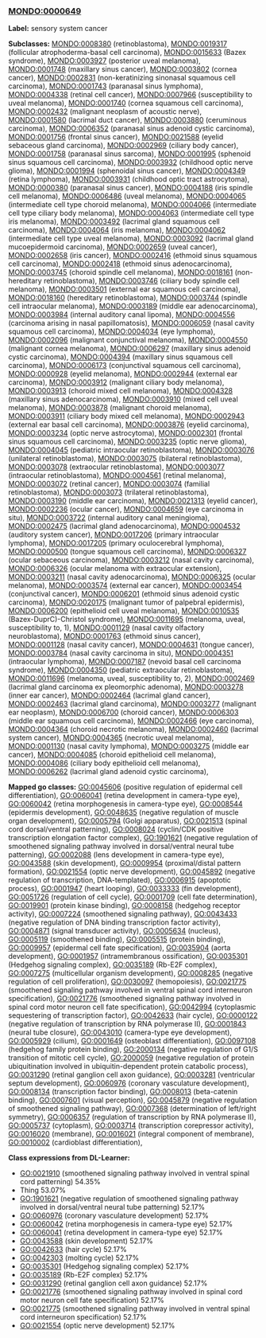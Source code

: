 
### [MONDO:0000649](http://purl.obolibrary.org/obo/MONDO_0000649)
**Label:** sensory system cancer

**Subclasses:** [MONDO:0008380](http://purl.obolibrary.org/obo/MONDO_0008380) (retinoblastoma), [MONDO:0019317](http://purl.obolibrary.org/obo/MONDO_0019317) (follicular atrophoderma-basal cell carcinoma), [MONDO:0015633](http://purl.obolibrary.org/obo/MONDO_0015633) (Bazex syndrome), [MONDO:0003927](http://purl.obolibrary.org/obo/MONDO_0003927) (posterior uveal melanoma), [MONDO:0001748](http://purl.obolibrary.org/obo/MONDO_0001748) (maxillary sinus cancer), [MONDO:0003802](http://purl.obolibrary.org/obo/MONDO_0003802) (cornea cancer), [MONDO:0002831](http://purl.obolibrary.org/obo/MONDO_0002831) (non-keratinizing sinonasal squamous cell carcinoma), [MONDO:0001743](http://purl.obolibrary.org/obo/MONDO_0001743) (paranasal sinus lymphoma), [MONDO:0004338](http://purl.obolibrary.org/obo/MONDO_0004338) (retinal cell cancer), [MONDO:0007966](http://purl.obolibrary.org/obo/MONDO_0007966) (susceptibility to uveal melanoma), [MONDO:0001740](http://purl.obolibrary.org/obo/MONDO_0001740) (cornea squamous cell carcinoma), [MONDO:0002432](http://purl.obolibrary.org/obo/MONDO_0002432) (malignant neoplasm of acoustic nerve), [MONDO:0001580](http://purl.obolibrary.org/obo/MONDO_0001580) (lacrimal duct cancer), [MONDO:0003880](http://purl.obolibrary.org/obo/MONDO_0003880) (ceruminous carcinoma), [MONDO:0006352](http://purl.obolibrary.org/obo/MONDO_0006352) (paranasal sinus adenoid cystic carcinoma), [MONDO:0001756](http://purl.obolibrary.org/obo/MONDO_0001756) (frontal sinus cancer), [MONDO:0021588](http://purl.obolibrary.org/obo/MONDO_0021588) (eyelid sebaceous gland carcinoma), [MONDO:0002969](http://purl.obolibrary.org/obo/MONDO_0002969) (ciliary body cancer), [MONDO:0001758](http://purl.obolibrary.org/obo/MONDO_0001758) (paranasal sinus sarcoma), [MONDO:0001995](http://purl.obolibrary.org/obo/MONDO_0001995) (sphenoid sinus squamous cell carcinoma), [MONDO:0003932](http://purl.obolibrary.org/obo/MONDO_0003932) (childhood optic nerve glioma), [MONDO:0001994](http://purl.obolibrary.org/obo/MONDO_0001994) (sphenoidal sinus cancer), [MONDO:0004349](http://purl.obolibrary.org/obo/MONDO_0004349) (retina lymphoma), [MONDO:0003931](http://purl.obolibrary.org/obo/MONDO_0003931) (childhood optic tract astrocytoma), [MONDO:0000380](http://purl.obolibrary.org/obo/MONDO_0000380) (paranasal sinus cancer), [MONDO:0004188](http://purl.obolibrary.org/obo/MONDO_0004188) (iris spindle cell melanoma), [MONDO:0006486](http://purl.obolibrary.org/obo/MONDO_0006486) (uveal melanoma), [MONDO:0004065](http://purl.obolibrary.org/obo/MONDO_0004065) (intermediate cell type choroid melanoma), [MONDO:0004066](http://purl.obolibrary.org/obo/MONDO_0004066) (intermediate cell type ciliary body melanoma), [MONDO:0004063](http://purl.obolibrary.org/obo/MONDO_0004063) (intermediate cell type iris melanoma), [MONDO:0003492](http://purl.obolibrary.org/obo/MONDO_0003492) (lacrimal gland squamous cell carcinoma), [MONDO:0004064](http://purl.obolibrary.org/obo/MONDO_0004064) (iris melanoma), [MONDO:0004062](http://purl.obolibrary.org/obo/MONDO_0004062) (intermediate cell type uveal melanoma), [MONDO:0003092](http://purl.obolibrary.org/obo/MONDO_0003092) (lacrimal gland mucoepidermoid carcinoma), [MONDO:0002659](http://purl.obolibrary.org/obo/MONDO_0002659) (uveal cancer), [MONDO:0002658](http://purl.obolibrary.org/obo/MONDO_0002658) (iris cancer), [MONDO:0002416](http://purl.obolibrary.org/obo/MONDO_0002416) (ethmoid sinus squamous cell carcinoma), [MONDO:0002418](http://purl.obolibrary.org/obo/MONDO_0002418) (ethmoid sinus adenocarcinoma), [MONDO:0003745](http://purl.obolibrary.org/obo/MONDO_0003745) (choroid spindle cell melanoma), [MONDO:0018161](http://purl.obolibrary.org/obo/MONDO_0018161) (non-hereditary retinoblastoma), [MONDO:0003746](http://purl.obolibrary.org/obo/MONDO_0003746) (ciliary body spindle cell melanoma), [MONDO:0003501](http://purl.obolibrary.org/obo/MONDO_0003501) (external ear squamous cell carcinoma), [MONDO:0018160](http://purl.obolibrary.org/obo/MONDO_0018160) (hereditary retinoblastoma), [MONDO:0003744](http://purl.obolibrary.org/obo/MONDO_0003744) (spindle cell intraocular melanoma), [MONDO:0003189](http://purl.obolibrary.org/obo/MONDO_0003189) (middle ear adenocarcinoma), [MONDO:0003984](http://purl.obolibrary.org/obo/MONDO_0003984) (internal auditory canal lipoma), [MONDO:0004556](http://purl.obolibrary.org/obo/MONDO_0004556) (carcinoma arising in nasal papillomatosis), [MONDO:0006059](http://purl.obolibrary.org/obo/MONDO_0006059) (nasal cavity squamous cell carcinoma), [MONDO:0004034](http://purl.obolibrary.org/obo/MONDO_0004034) (eye lymphoma), [MONDO:0002096](http://purl.obolibrary.org/obo/MONDO_0002096) (malignant conjunctival melanoma), [MONDO:0004550](http://purl.obolibrary.org/obo/MONDO_0004550) (malignant cornea melanoma), [MONDO:0006297](http://purl.obolibrary.org/obo/MONDO_0006297) (maxillary sinus adenoid cystic carcinoma), [MONDO:0004394](http://purl.obolibrary.org/obo/MONDO_0004394) (maxillary sinus squamous cell carcinoma), [MONDO:0006173](http://purl.obolibrary.org/obo/MONDO_0006173) (conjunctival squamous cell carcinoma), [MONDO:0000928](http://purl.obolibrary.org/obo/MONDO_0000928) (eyelid melanoma), [MONDO:0002944](http://purl.obolibrary.org/obo/MONDO_0002944) (external ear carcinoma), [MONDO:0003912](http://purl.obolibrary.org/obo/MONDO_0003912) (malignant ciliary body melanoma), [MONDO:0003913](http://purl.obolibrary.org/obo/MONDO_0003913) (choroid mixed cell melanoma), [MONDO:0004328](http://purl.obolibrary.org/obo/MONDO_0004328) (maxillary sinus adenocarcinoma), [MONDO:0003910](http://purl.obolibrary.org/obo/MONDO_0003910) (mixed cell uveal melanoma), [MONDO:0003878](http://purl.obolibrary.org/obo/MONDO_0003878) (malignant choroid melanoma), [MONDO:0003911](http://purl.obolibrary.org/obo/MONDO_0003911) (ciliary body mixed cell melanoma), [MONDO:0002943](http://purl.obolibrary.org/obo/MONDO_0002943) (external ear basal cell carcinoma), [MONDO:0003876](http://purl.obolibrary.org/obo/MONDO_0003876) (eyelid carcinoma), [MONDO:0003234](http://purl.obolibrary.org/obo/MONDO_0003234) (optic nerve astrocytoma), [MONDO:0002301](http://purl.obolibrary.org/obo/MONDO_0002301) (frontal sinus squamous cell carcinoma), [MONDO:0003235](http://purl.obolibrary.org/obo/MONDO_0003235) (optic nerve glioma), [MONDO:0004045](http://purl.obolibrary.org/obo/MONDO_0004045) (pediatric intraocular retinoblastoma), [MONDO:0003076](http://purl.obolibrary.org/obo/MONDO_0003076) (unilateral retinoblastoma), [MONDO:0003075](http://purl.obolibrary.org/obo/MONDO_0003075) (bilateral retinoblastoma), [MONDO:0003078](http://purl.obolibrary.org/obo/MONDO_0003078) (extraocular retinoblastoma), [MONDO:0003077](http://purl.obolibrary.org/obo/MONDO_0003077) (intraocular retinoblastoma), [MONDO:0004561](http://purl.obolibrary.org/obo/MONDO_0004561) (retinal melanoma), [MONDO:0003072](http://purl.obolibrary.org/obo/MONDO_0003072) (retinal cancer), [MONDO:0003074](http://purl.obolibrary.org/obo/MONDO_0003074) (familial retinoblastoma), [MONDO:0003073](http://purl.obolibrary.org/obo/MONDO_0003073) (trilateral retinoblastoma), [MONDO:0003190](http://purl.obolibrary.org/obo/MONDO_0003190) (middle ear carcinoma), [MONDO:0021313](http://purl.obolibrary.org/obo/MONDO_0021313) (eyelid cancer), [MONDO:0002236](http://purl.obolibrary.org/obo/MONDO_0002236) (ocular cancer), [MONDO:0004659](http://purl.obolibrary.org/obo/MONDO_0004659) (eye carcinoma in situ), [MONDO:0003722](http://purl.obolibrary.org/obo/MONDO_0003722) (internal auditory canal meningioma), [MONDO:0002475](http://purl.obolibrary.org/obo/MONDO_0002475) (lacrimal gland adenocarcinoma), [MONDO:0004532](http://purl.obolibrary.org/obo/MONDO_0004532) (auditory system cancer), [MONDO:0017206](http://purl.obolibrary.org/obo/MONDO_0017206) (primary intraocular lymphoma), [MONDO:0017205](http://purl.obolibrary.org/obo/MONDO_0017205) (primary oculocerebral lymphoma), [MONDO:0000500](http://purl.obolibrary.org/obo/MONDO_0000500) (tongue squamous cell carcinoma), [MONDO:0006327](http://purl.obolibrary.org/obo/MONDO_0006327) (ocular sebaceous carcinoma), [MONDO:0003212](http://purl.obolibrary.org/obo/MONDO_0003212) (nasal cavity carcinoma), [MONDO:0006326](http://purl.obolibrary.org/obo/MONDO_0006326) (ocular melanoma with extraocular extension), [MONDO:0003211](http://purl.obolibrary.org/obo/MONDO_0003211) (nasal cavity adenocarcinoma), [MONDO:0006325](http://purl.obolibrary.org/obo/MONDO_0006325) (ocular melanoma), [MONDO:0003574](http://purl.obolibrary.org/obo/MONDO_0003574) (external ear cancer), [MONDO:0003454](http://purl.obolibrary.org/obo/MONDO_0003454) (conjunctival cancer), [MONDO:0006201](http://purl.obolibrary.org/obo/MONDO_0006201) (ethmoid sinus adenoid cystic carcinoma), [MONDO:0020175](http://purl.obolibrary.org/obo/MONDO_0020175) (malignant tumor of palpebral epidermis), [MONDO:0006200](http://purl.obolibrary.org/obo/MONDO_0006200) (epithelioid cell uveal melanoma), [MONDO:0010535](http://purl.obolibrary.org/obo/MONDO_0010535) (Bazex-DuprC)-Christol syndrome), [MONDO:0011695](http://purl.obolibrary.org/obo/MONDO_0011695) (melanoma, uveal, susceptibility to, 1), [MONDO:0001129](http://purl.obolibrary.org/obo/MONDO_0001129) (nasal cavity olfactory neuroblastoma), [MONDO:0001763](http://purl.obolibrary.org/obo/MONDO_0001763) (ethmoid sinus cancer), [MONDO:0001128](http://purl.obolibrary.org/obo/MONDO_0001128) (nasal cavity cancer), [MONDO:0004631](http://purl.obolibrary.org/obo/MONDO_0004631) (tongue cancer), [MONDO:0003784](http://purl.obolibrary.org/obo/MONDO_0003784) (nasal cavity carcinoma in situ), [MONDO:0004351](http://purl.obolibrary.org/obo/MONDO_0004351) (intraocular lymphoma), [MONDO:0007187](http://purl.obolibrary.org/obo/MONDO_0007187) (nevoid basal cell carcinoma syndrome), [MONDO:0004350](http://purl.obolibrary.org/obo/MONDO_0004350) (pediatric extraocular retinoblastoma), [MONDO:0011696](http://purl.obolibrary.org/obo/MONDO_0011696) (melanoma, uveal, susceptibility to, 2), [MONDO:0002469](http://purl.obolibrary.org/obo/MONDO_0002469) (lacrimal gland carcinoma ex pleomorphic adenoma), [MONDO:0003278](http://purl.obolibrary.org/obo/MONDO_0003278) (inner ear cancer), [MONDO:0002464](http://purl.obolibrary.org/obo/MONDO_0002464) (lacrimal gland cancer), [MONDO:0002463](http://purl.obolibrary.org/obo/MONDO_0002463) (lacrimal gland carcinoma), [MONDO:0003277](http://purl.obolibrary.org/obo/MONDO_0003277) (malignant ear neoplasm), [MONDO:0006700](http://purl.obolibrary.org/obo/MONDO_0006700) (choroid cancer), [MONDO:0006303](http://purl.obolibrary.org/obo/MONDO_0006303) (middle ear squamous cell carcinoma), [MONDO:0002466](http://purl.obolibrary.org/obo/MONDO_0002466) (eye carcinoma), [MONDO:0004364](http://purl.obolibrary.org/obo/MONDO_0004364) (choroid necrotic melanoma), [MONDO:0002460](http://purl.obolibrary.org/obo/MONDO_0002460) (lacrimal system cancer), [MONDO:0004365](http://purl.obolibrary.org/obo/MONDO_0004365) (necrotic uveal melanoma), [MONDO:0001130](http://purl.obolibrary.org/obo/MONDO_0001130) (nasal cavity lymphoma), [MONDO:0003275](http://purl.obolibrary.org/obo/MONDO_0003275) (middle ear cancer), [MONDO:0004085](http://purl.obolibrary.org/obo/MONDO_0004085) (choroid epithelioid cell melanoma), [MONDO:0004086](http://purl.obolibrary.org/obo/MONDO_0004086) (ciliary body epithelioid cell melanoma), [MONDO:0006262](http://purl.obolibrary.org/obo/MONDO_0006262) (lacrimal gland adenoid cystic carcinoma), 

**Mapped go classes:** [GO:0045606](http://purl.obolibrary.org/obo/GO_0045606) (positive regulation of epidermal cell differentiation), [GO:0060041](http://purl.obolibrary.org/obo/GO_0060041) (retina development in camera-type eye), [GO:0060042](http://purl.obolibrary.org/obo/GO_0060042) (retina morphogenesis in camera-type eye), [GO:0008544](http://purl.obolibrary.org/obo/GO_0008544) (epidermis development), [GO:0048635](http://purl.obolibrary.org/obo/GO_0048635) (negative regulation of muscle organ development), [GO:0005794](http://purl.obolibrary.org/obo/GO_0005794) (Golgi apparatus), [GO:0021513](http://purl.obolibrary.org/obo/GO_0021513) (spinal cord dorsal/ventral patterning), [GO:0008024](http://purl.obolibrary.org/obo/GO_0008024) (cyclin/CDK positive transcription elongation factor complex), [GO:1901621](http://purl.obolibrary.org/obo/GO_1901621) (negative regulation of smoothened signaling pathway involved in dorsal/ventral neural tube patterning), [GO:0002088](http://purl.obolibrary.org/obo/GO_0002088) (lens development in camera-type eye), [GO:0043588](http://purl.obolibrary.org/obo/GO_0043588) (skin development), [GO:0009954](http://purl.obolibrary.org/obo/GO_0009954) (proximal/distal pattern formation), [GO:0021554](http://purl.obolibrary.org/obo/GO_0021554) (optic nerve development), [GO:0045892](http://purl.obolibrary.org/obo/GO_0045892) (negative regulation of transcription, DNA-templated), [GO:0006915](http://purl.obolibrary.org/obo/GO_0006915) (apoptotic process), [GO:0001947](http://purl.obolibrary.org/obo/GO_0001947) (heart looping), [GO:0033333](http://purl.obolibrary.org/obo/GO_0033333) (fin development), [GO:0051726](http://purl.obolibrary.org/obo/GO_0051726) (regulation of cell cycle), [GO:0001709](http://purl.obolibrary.org/obo/GO_0001709) (cell fate determination), [GO:0019901](http://purl.obolibrary.org/obo/GO_0019901) (protein kinase binding), [GO:0008158](http://purl.obolibrary.org/obo/GO_0008158) (hedgehog receptor activity), [GO:0007224](http://purl.obolibrary.org/obo/GO_0007224) (smoothened signaling pathway), [GO:0043433](http://purl.obolibrary.org/obo/GO_0043433) (negative regulation of DNA binding transcription factor activity), [GO:0004871](http://purl.obolibrary.org/obo/GO_0004871) (signal transducer activity), [GO:0005634](http://purl.obolibrary.org/obo/GO_0005634) (nucleus), [GO:0005119](http://purl.obolibrary.org/obo/GO_0005119) (smoothened binding), [GO:0005515](http://purl.obolibrary.org/obo/GO_0005515) (protein binding), [GO:0009957](http://purl.obolibrary.org/obo/GO_0009957) (epidermal cell fate specification), [GO:0035904](http://purl.obolibrary.org/obo/GO_0035904) (aorta development), [GO:0001957](http://purl.obolibrary.org/obo/GO_0001957) (intramembranous ossification), [GO:0035301](http://purl.obolibrary.org/obo/GO_0035301) (Hedgehog signaling complex), [GO:0035189](http://purl.obolibrary.org/obo/GO_0035189) (Rb-E2F complex), [GO:0007275](http://purl.obolibrary.org/obo/GO_0007275) (multicellular organism development), [GO:0008285](http://purl.obolibrary.org/obo/GO_0008285) (negative regulation of cell proliferation), [GO:0030097](http://purl.obolibrary.org/obo/GO_0030097) (hemopoiesis), [GO:0021775](http://purl.obolibrary.org/obo/GO_0021775) (smoothened signaling pathway involved in ventral spinal cord interneuron specification), [GO:0021776](http://purl.obolibrary.org/obo/GO_0021776) (smoothened signaling pathway involved in spinal cord motor neuron cell fate specification), [GO:0042994](http://purl.obolibrary.org/obo/GO_0042994) (cytoplasmic sequestering of transcription factor), [GO:0042633](http://purl.obolibrary.org/obo/GO_0042633) (hair cycle), [GO:0000122](http://purl.obolibrary.org/obo/GO_0000122) (negative regulation of transcription by RNA polymerase II), [GO:0001843](http://purl.obolibrary.org/obo/GO_0001843) (neural tube closure), [GO:0043010](http://purl.obolibrary.org/obo/GO_0043010) (camera-type eye development), [GO:0005929](http://purl.obolibrary.org/obo/GO_0005929) (cilium), [GO:0001649](http://purl.obolibrary.org/obo/GO_0001649) (osteoblast differentiation), [GO:0097108](http://purl.obolibrary.org/obo/GO_0097108) (hedgehog family protein binding), [GO:2000134](http://purl.obolibrary.org/obo/GO_2000134) (negative regulation of G1/S transition of mitotic cell cycle), [GO:2000059](http://purl.obolibrary.org/obo/GO_2000059) (negative regulation of protein ubiquitination involved in ubiquitin-dependent protein catabolic process), [GO:0031290](http://purl.obolibrary.org/obo/GO_0031290) (retinal ganglion cell axon guidance), [GO:0003281](http://purl.obolibrary.org/obo/GO_0003281) (ventricular septum development), [GO:0060976](http://purl.obolibrary.org/obo/GO_0060976) (coronary vasculature development), [GO:0008134](http://purl.obolibrary.org/obo/GO_0008134) (transcription factor binding), [GO:0008013](http://purl.obolibrary.org/obo/GO_0008013) (beta-catenin binding), [GO:0007601](http://purl.obolibrary.org/obo/GO_0007601) (visual perception), [GO:0045879](http://purl.obolibrary.org/obo/GO_0045879) (negative regulation of smoothened signaling pathway), [GO:0007368](http://purl.obolibrary.org/obo/GO_0007368) (determination of left/right symmetry), [GO:0006357](http://purl.obolibrary.org/obo/GO_0006357) (regulation of transcription by RNA polymerase II), [GO:0005737](http://purl.obolibrary.org/obo/GO_0005737) (cytoplasm), [GO:0003714](http://purl.obolibrary.org/obo/GO_0003714) (transcription corepressor activity), [GO:0016020](http://purl.obolibrary.org/obo/GO_0016020) (membrane), [GO:0016021](http://purl.obolibrary.org/obo/GO_0016021) (integral component of membrane), [GO:0010002](http://purl.obolibrary.org/obo/GO_0010002) (cardioblast differentiation), 

**Class expressions from DL-Learner:**

- [GO:0021910](http://purl.obolibrary.org/obo/GO_0021910) (smoothened signaling pathway involved in ventral spinal cord patterning) 54.35%
- Thing 53.07%
- [GO:1901621](http://purl.obolibrary.org/obo/GO_1901621) (negative regulation of smoothened signaling pathway involved in dorsal/ventral neural tube patterning) 52.17%
- [GO:0060976](http://purl.obolibrary.org/obo/GO_0060976) (coronary vasculature development) 52.17%
- [GO:0060042](http://purl.obolibrary.org/obo/GO_0060042) (retina morphogenesis in camera-type eye) 52.17%
- [GO:0060041](http://purl.obolibrary.org/obo/GO_0060041) (retina development in camera-type eye) 52.17%
- [GO:0043588](http://purl.obolibrary.org/obo/GO_0043588) (skin development) 52.17%
- [GO:0042633](http://purl.obolibrary.org/obo/GO_0042633) (hair cycle) 52.17%
- [GO:0042303](http://purl.obolibrary.org/obo/GO_0042303) (molting cycle) 52.17%
- [GO:0035301](http://purl.obolibrary.org/obo/GO_0035301) (Hedgehog signaling complex) 52.17%
- [GO:0035189](http://purl.obolibrary.org/obo/GO_0035189) (Rb-E2F complex) 52.17%
- [GO:0031290](http://purl.obolibrary.org/obo/GO_0031290) (retinal ganglion cell axon guidance) 52.17%
- [GO:0021776](http://purl.obolibrary.org/obo/GO_0021776) (smoothened signaling pathway involved in spinal cord motor neuron cell fate specification) 52.17%
- [GO:0021775](http://purl.obolibrary.org/obo/GO_0021775) (smoothened signaling pathway involved in ventral spinal cord interneuron specification) 52.17%
- [GO:0021554](http://purl.obolibrary.org/obo/GO_0021554) (optic nerve development) 52.17%


